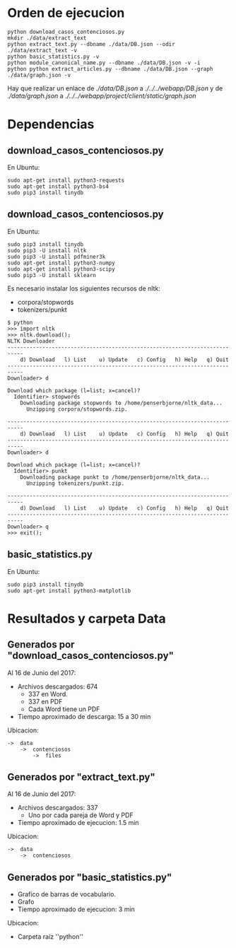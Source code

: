 # Orden de ejecucion
```
python download_casos_contenciosos.py
mkdir ./data/extract_text
python extract_text.py --dbname ./data/DB.json --odir ./data/extract_text -v
python basic_statistics.py -v
python module_canonical_name.py --dbname ./data/DB.json -v -i
python python extract_articles.py --dbname ./data/DB.json --graph ./data/graph.json -v
```
Hay que realizar un enlace de *./data/DB.json* a *./../../webapp/DB.json* y de *./data/graph.json* a *./../../webapp/project/client/static/graph.json*

# Dependencias

## download_casos_contenciosos.py

En Ubuntu:

```
sudo apt-get install python3-requests
sudo apt-get install python3-bs4
sudo pip3 install tinydb
```

## download_casos_contenciosos.py

En Ubuntu:

```
sudo pip3 install tinydb
sudo pip3 -U install nltk
sudo pip3 -U install pdfminer3k
sudo apt-get install python3-numpy
sudo apt-get install python3-scipy
sudo pip3 -U install sklearn
```

Es necesario instalar los siguientes recursos de nltk:

-   corpora/stopwords
-   tokenizers/punkt

```
$ python
>>> import nltk
>>> nltk.download();
NLTK Downloader
---------------------------------------------------------------------------
    d) Download   l) List    u) Update   c) Config   h) Help   q) Quit
---------------------------------------------------------------------------
Downloader> d

Download which package (l=list; x=cancel)?
  Identifier> stopwords
    Downloading package stopwords to /home/penserbjorne/nltk_data...
      Unzipping corpora/stopwords.zip.

---------------------------------------------------------------------------
    d) Download   l) List    u) Update   c) Config   h) Help   q) Quit
---------------------------------------------------------------------------
Downloader> d

Download which package (l=list; x=cancel)?
  Identifier> punkt
    Downloading package punkt to /home/penserbjorne/nltk_data...
      Unzipping tokenizers/punkt.zip.

---------------------------------------------------------------------------
    d) Download   l) List    u) Update   c) Config   h) Help   q) Quit
---------------------------------------------------------------------------
Downloader> q
>>> exit();
```

## basic_statistics.py

En Ubuntu:

```
sudo pip3 install tinydb
sudo apt-get install python3-matplotlib
```

# Resultados y carpeta Data

## Generados por "download_casos_contenciosos.py"

Al 16 de Junio del 2017:

-   Archivos descargados: 674
    -   337 en Word.
    -   337 en PDF
    -   Cada Word tiene un PDF
-   Tiempo aproximado de descarga: 15 a 30 min

Ubicacion:

```
->  data
    ->  contenciosos
        ->  files
```

## Generados por "extract_text.py"

Al 16 de Junio del 2017:

-   Archivos descargados: 337
    -   Uno por cada pareja de Word y PDF
-   Tiempo aproximado de ejecucion:  1.5 min

Ubicacion:

```
->  data
    ->  contenciosos
```

## Generados por "basic_statistics.py"

-   Grafico de barras de vocabulario.
-   Grafo
-   Tiempo aproximado de ejecucion:  3 min

Ubicacion:

-   Carpeta raiz ''python''
